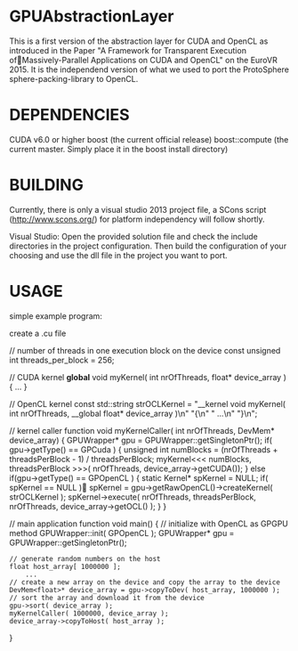 # GPUAbstractionLayer

This is a first version of the abstraction layer for CUDA and OpenCL as introduced in the Paper "A Framework for Transparent Execution ofMassively-Parallel Applications on CUDA and OpenCL" on the EuroVR 2015.
It is the independend version of what we used to port the ProtoSphere sphere-packing-library to OpenCL.

# DEPENDENCIES
CUDA v6.0 or higher
boost (the current official release)
boost::compute (the current master. Simply place it in the boost install directory)

# BUILDING
Currently, there is only a visual studio 2013 project file, a SCons script (http://www.scons.org/) for platform independency will follow shortly.

Visual Studio:
Open the provided solution file and check the include directories in the project configuration. Then build the configuration of your choosing and use the dll file in the project you want to port.

# USAGE
simple example program:

create a .cu file

// number of threads in one execution block on the device
const unsigned int threads_per_block = 256;

// CUDA kernel
__global__ void myKernel( int nrOfThreads, float* device_array )
{
    ...
}

// OpenCL kernel
const std::string strOCLKernel = 
"__kernel void myKernel( int nrOfThreads, __global float* device_array )\n"
"{\n"
"   ...\n" 
"}\n";

// kernel caller function
void myKernelCaller( int nrOfThreads, DevMem<float>* device_array)
{
    GPUWrapper* gpu = GPUWrapper::getSingletonPtr();
    if( gpu->getType() == GPCuda )
    {
        unsigned int numBlocks = (nrOfThreads + threadsPerBlock - 1) / threadsPerBlock;
        myKernel<<< numBlocks, threadsPerBlock >>>( nrOfThreads, device_array->getCUDA());
    }
    else if(gpu->getType() == GPOpenCL )
    {
        static Kernel* spKernel = NULL;
        if( spKernel == NULL )	  spKernel = gpu->getRawOpenCL()->createKernel( strOCLKernel );
        spKernel->execute( nrOfThreads, threadsPerBlock, nrOfThreads, device_array->getOCL() );
    }
}

// main application function
void main()
{
    // initialize with OpenCL as GPGPU method
    GPUWrapper::init( GPOpenCL );
    GPUWrapper* gpu = GPUWrapper::getSingletonPtr();

    // generate random numbers on the host
    float host_array[ 1000000 ];
    	...
    // create a new array on the device and copy the array to the device
    DevMem<float>* device_array = gpu->copyToDev( host_array, 1000000 );
    // sort the array and download it from the device
    gpu->sort( device_array );
    myKernelCaller( 1000000, device_array );
    device_array->copyToHost( host_array );
}

